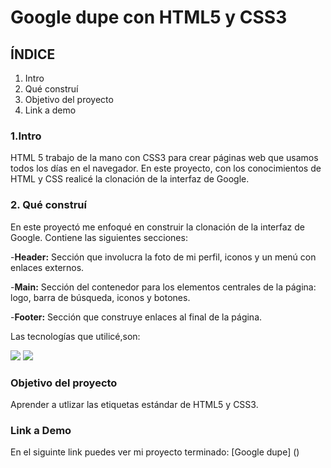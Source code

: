 # Google dupe  con HTML5 y CSS3

## ÍNDICE 
1. Intro
2. Qué construí
3. Objetivo del proyecto
4. Link a demo

  ### 1.Intro 
  HTML 5 trabajo de la mano con CSS3 para crear páginas web que usamos todos los días en el navegador. En este proyecto, con los conocimientos de HTML y CSS realicé la clonación de la interfaz de Google.
 
  ### 2. Qué construí
  En este proyectó me enfoqué en construir la clonación de la interfaz de Google.
  Contiene las siguientes secciones:

  -**Header:** Sección que involucra la foto de mi perfil, iconos y un menú con enlaces externos.
  
  -**Main:** Sección del contenedor para los elementos centrales de la página: logo, barra de búsqueda, iconos y botones.
 
  -**Footer:** Sección que construye enlaces al final de la página.

  Las tecnologías que utilicé,son: 

  
  <img src="https://img.shields.io/badge/HTML5-E34F26?style=for-the-badge&logo=html5&logoColor=white" />  <img src="https://img.shields.io/badge/CSS3-1572B6?style=for-the-badge&logo=css3&logoColor=white" />

  ### Objetivo del proyecto 
  Aprender a utlizar las etiquetas estándar de HTML5 y CSS3.
  
  ### Link a Demo
  En el siguinte link puedes ver mi proyecto terminado: [Google dupe] ()

  
